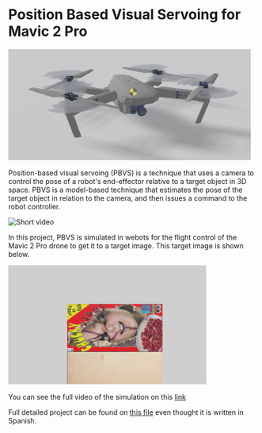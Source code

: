 # Position Based Visual Servoing for Mavic 2 Pro

![Mavic 2 pro](./images/mavic2pro.png)

Position-based visual servoing (PBVS) is a technique that uses a camera to control the pose of a robot's end-effector relative to a target object in 3D space. PBVS is a model-based technique that estimates the pose of the target object in relation to the camera, and then issues a command to the robot controller.

![Short video](./images/videoFrames.gif)

In this project, PBVS is simulated in webots for the flight control of the Mavic 2 Pro drone to get it to a target image. This target image is shown below.

![Target image](./images/target_img.png)

You can see the full video of the simulation on this [link](./images/mavic_2_pro_PBVC.mp4)

Full detailed project can be found on [this file](Proyecto%20Control%202%20Marco%20Esquivel.pdf) even thought it is written in Spanish.
